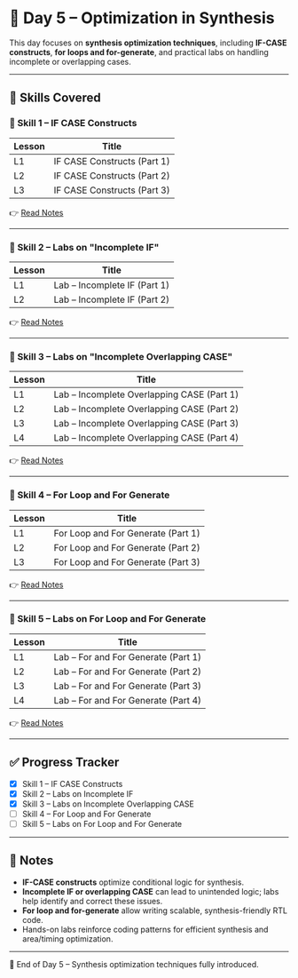 # 📘 Day 5 – Optimization in Synthesis

This day focuses on **synthesis optimization techniques**, including **IF-CASE constructs**, **for loops and for-generate**, and practical labs on handling incomplete or overlapping cases.

---

## 📂 Skills Covered

### 🔹 Skill 1 – IF CASE Constructs
| Lesson | Title |
|--------|-------|
| L1 | IF CASE Constructs (Part 1) |
| L2 | IF CASE Constructs (Part 2) |
| L3 | IF CASE Constructs (Part 3) |

👉 [Read Notes](D5SK1_IF_CASE_Constructs.md)

---

### 🔹 Skill 2 – Labs on "Incomplete IF"
| Lesson | Title |
|--------|-------|
| L1 | Lab – Incomplete IF (Part 1) |
| L2 | Lab – Incomplete IF (Part 2) |

👉 [Read Notes](D5SK2_Labs_Incomplete_IF.md)

---

### 🔹 Skill 3 – Labs on "Incomplete Overlapping CASE"
| Lesson | Title |
|--------|-------|
| L1 | Lab – Incomplete Overlapping CASE (Part 1) |
| L2 | Lab – Incomplete Overlapping CASE (Part 2) |
| L3 | Lab – Incomplete Overlapping CASE (Part 3) |
| L4 | Lab – Incomplete Overlapping CASE (Part 4) |

👉 [Read Notes](D5SK3_Labs_Incomplete_Overlapping_CASE.md)

---

### 🔹 Skill 4 – For Loop and For Generate
| Lesson | Title |
|--------|-------|
| L1 | For Loop and For Generate (Part 1) |
| L2 | For Loop and For Generate (Part 2) |
| L3 | For Loop and For Generate (Part 3) |

👉 [Read Notes](D5SK4_For_Loop_For_Generate.md)

---

### 🔹 Skill 5 – Labs on For Loop and For Generate
| Lesson | Title |
|--------|-------|
| L1 | Lab – For and For Generate (Part 1) |
| L2 | Lab – For and For Generate (Part 2) |
| L3 | Lab – For and For Generate (Part 3) |
| L4 | Lab – For and For Generate (Part 4) |

👉 [Read Notes](D5SK5_Labs_For_Loop_For_Generate.md)

---

## ✅ Progress Tracker
- [x] Skill 1 – IF CASE Constructs  
- [x] Skill 2 – Labs on Incomplete IF  
- [x] Skill 3 – Labs on Incomplete Overlapping CASE  
- [ ] Skill 4 – For Loop and For Generate  
- [ ] Skill 5 – Labs on For Loop and For Generate  

---

## 📝 Notes
- **IF-CASE constructs** optimize conditional logic for synthesis.  
- **Incomplete IF or overlapping CASE** can lead to unintended logic; labs help identify and correct these issues.  
- **For loop and for-generate** allow writing scalable, synthesis-friendly RTL code.  
- Hands-on labs reinforce coding patterns for efficient synthesis and area/timing optimization.

---

🚀 End of Day 5 – Synthesis optimization techniques fully introduced.

